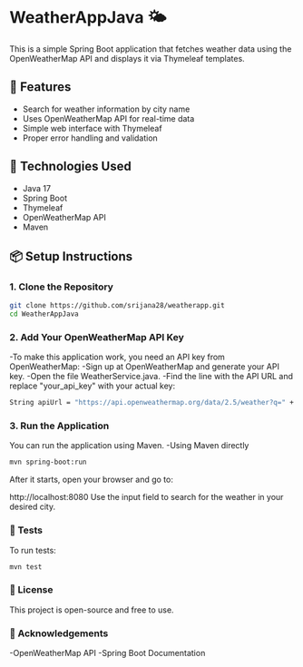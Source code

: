 # WeatherAppJava 🌤️

This is a simple Spring Boot application that fetches weather data using the OpenWeatherMap API and displays it via Thymeleaf templates.

## 🚀 Features

- Search for weather information by city name
- Uses OpenWeatherMap API for real-time data
- Simple web interface with Thymeleaf
- Proper error handling and validation



## 🔧 Technologies Used

- Java 17
- Spring Boot
- Thymeleaf
- OpenWeatherMap API
- Maven

## 📦 Setup Instructions

### 1. Clone the Repository

```bash
git clone https://github.com/srijana28/weatherapp.git
cd WeatherAppJava
```
### 2. Add Your OpenWeatherMap API Key

-To make this application work, you need an API key from OpenWeatherMap:
-Sign up at OpenWeatherMap and generate your API key.
-Open the file WeatherService.java.
-Find the line with the API URL and replace "your_api_key" with your actual key:

```bash
String apiUrl = "https://api.openweathermap.org/data/2.5/weather?q=" + city + "&appid=your_api_key&units=metric";
```
### 3. Run the Application

You can run the application using Maven.
-Using Maven directly
```bash
mvn spring-boot:run
```
After it starts, open your browser and go to:

http://localhost:8080
Use the input field to search for the weather in your desired city.

### 🧪 Tests
To run tests:

```bash
mvn test
```


### 📄 License
This project is open-source and free to use.

### 🙌 Acknowledgements
-OpenWeatherMap API
-Spring Boot Documentation